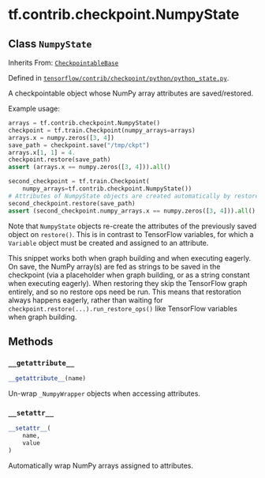 <div itemscope itemtype="http://developers.google.com/ReferenceObject">
<meta itemprop="name" content="tf.contrib.checkpoint.NumpyState" />
<meta itemprop="path" content="Stable" />
<meta itemprop="property" content="__getattribute__"/>
<meta itemprop="property" content="__setattr__"/>
</div>

# tf.contrib.checkpoint.NumpyState

## Class `NumpyState`

Inherits From: [`CheckpointableBase`](../../../tf/contrib/checkpoint/CheckpointableBase.md)



Defined in [`tensorflow/contrib/checkpoint/python/python_state.py`](/code/stable/tensorflow/contrib/checkpoint/python/python_state.py).

A checkpointable object whose NumPy array attributes are saved/restored.

Example usage:

```python
arrays = tf.contrib.checkpoint.NumpyState()
checkpoint = tf.train.Checkpoint(numpy_arrays=arrays)
arrays.x = numpy.zeros([3, 4])
save_path = checkpoint.save("/tmp/ckpt")
arrays.x[1, 1] = 4.
checkpoint.restore(save_path)
assert (arrays.x == numpy.zeros([3, 4])).all()

second_checkpoint = tf.train.Checkpoint(
    numpy_arrays=tf.contrib.checkpoint.NumpyState())
# Attributes of NumpyState objects are created automatically by restore()
second_checkpoint.restore(save_path)
assert (second_checkpoint.numpy_arrays.x == numpy.zeros([3, 4])).all()
```

Note that `NumpyState` objects re-create the attributes of the previously
saved object on `restore()`. This is in contrast to TensorFlow variables, for
which a `Variable` object must be created and assigned to an attribute.

This snippet works both when graph building and when executing eagerly. On
save, the NumPy array(s) are fed as strings to be saved in the checkpoint (via
a placeholder when graph building, or as a string constant when executing
eagerly). When restoring they skip the TensorFlow graph entirely, and so no
restore ops need be run. This means that restoration always happens eagerly,
rather than waiting for `checkpoint.restore(...).run_restore_ops()` like
TensorFlow variables when graph building.

## Methods

<h3 id="__getattribute__"><code>__getattribute__</code></h3>

``` python
__getattribute__(name)
```

Un-wrap `_NumpyWrapper` objects when accessing attributes.

<h3 id="__setattr__"><code>__setattr__</code></h3>

``` python
__setattr__(
    name,
    value
)
```

Automatically wrap NumPy arrays assigned to attributes.



